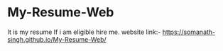 # My-Resume-Web
It is my resume If i am eligible hire me.
website link:-
 https://somanath-singh.github.io/My-Resume-Web/
